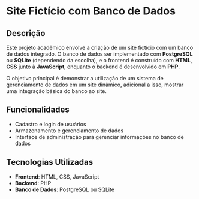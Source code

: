# Site Fictício com Banco de Dados

## Descrição
Este projeto acadêmico envolve a criação de um site fictício com um banco de dados integrado. O banco de dados ser implementado com **PostgreSQL** ou **SQLite** (dependendo da escolha), e o frontend é construído com **HTML**, **CSS** junto à **JavaScript**, enquanto o backend é desenvolvido em **PHP**.

O objetivo principal é demonstrar a utilização de um sistema de gerenciamento de dados em um site dinâmico, adicional a isso, mostrar uma integração básica do banco ao site.

## Funcionalidades
- Cadastro e login de usuários
- Armazenamento e gerenciamento de dados
- Interface de administração para gerenciar informações no banco de dados

## Tecnologias Utilizadas
- **Frontend**: HTML, CSS, JavaScript
- **Backend**: PHP
- **Banco de Dados**: PostgreSQL ou SQLite
